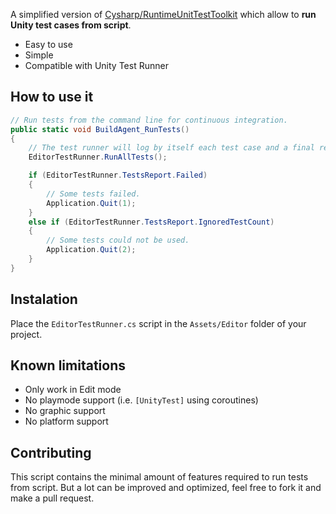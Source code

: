 A simplified version of [Cysharp/RuntimeUnitTestToolkit](https://github.com/Cysharp/RuntimeUnitTestToolkit) which allow to **run Unity test cases from script**.

- Easy to use
- Simple
- Compatible with Unity Test Runner

## How to use it

```csharp
// Run tests from the command line for continuous integration.
public static void BuildAgent_RunTests()
{
    // The test runner will log by itself each test case and a final report.
    EditorTestRunner.RunAllTests();

    if (EditorTestRunner.TestsReport.Failed)
    {
        // Some tests failed.
        Application.Quit(1);
    }
    else if (EditorTestRunner.TestsReport.IgnoredTestCount)
    {
        // Some tests could not be used.
        Application.Quit(2);
    }
}
```

## Instalation

Place the `EditorTestRunner.cs` script in the `Assets/Editor` folder of your project.

## Known limitations

- Only work in Edit mode
- No playmode support (i.e. `[UnityTest]` using coroutines)
- No graphic support
- No platform support

## Contributing

This script contains the minimal amount of features required to run tests from script. But a lot can be improved and optimized, feel free to fork it and make a pull request.
